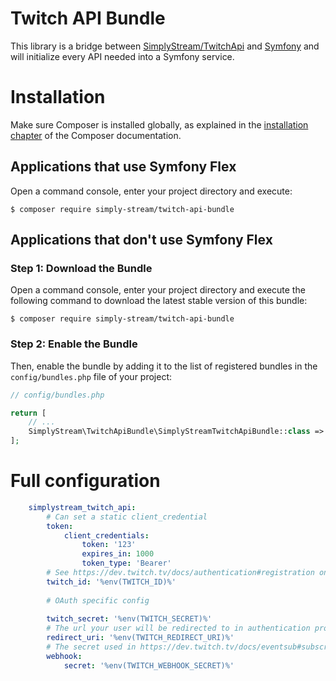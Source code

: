 # Twitch API Bundle

This library is a bridge between [SimplyStream/TwitchApi](https://github.com/Simply-Stream/TwitchApi) and [Symfony](https://symfony.com) and will initialize every API needed into a Symfony service.

Installation
============

Make sure Composer is installed globally, as explained in the
[installation chapter](https://getcomposer.org/doc/00-intro.md)
of the Composer documentation.

Applications that use Symfony Flex
----------------------------------

Open a command console, enter your project directory and execute:

```console
$ composer require simply-stream/twitch-api-bundle
```

Applications that don't use Symfony Flex
----------------------------------------

### Step 1: Download the Bundle

Open a command console, enter your project directory and execute the
following command to download the latest stable version of this bundle:

```console
$ composer require simply-stream/twitch-api-bundle
```

### Step 2: Enable the Bundle

Then, enable the bundle by adding it to the list of registered bundles
in the `config/bundles.php` file of your project:

```php
// config/bundles.php

return [
    // ...
    SimplyStream\TwitchApiBundle\SimplyStreamTwitchApiBundle::class => ['all' => true],
];
```

Full configuration
=============

```yaml
    simplystream_twitch_api:
        # Can set a static client_credential
        token:
            client_credentials:
                token: '123'
                expires_in: 1000
                token_type: 'Bearer'
        # See https://dev.twitch.tv/docs/authentication#registration on how to get client id and secret
        twitch_id: '%env(TWITCH_ID)%'
        
        # OAuth specific config
        
        twitch_secret: '%env(TWITCH_SECRET)%'
        # The url your user will be redirected to in authentication process
        redirect_uri: '%env(TWITCH_REDIRECT_URI)%'
        # The secret used in https://dev.twitch.tv/docs/eventsub#subscriptions to validate against manipulation.
        webhook:
            secret: '%env(TWITCH_WEBHOOK_SECRET)%'
```
